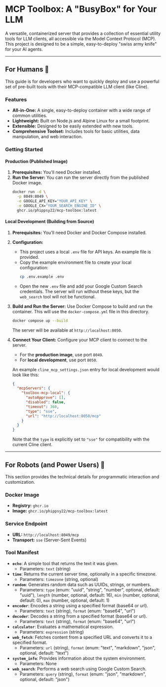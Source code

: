 # MCP Toolbox: A "BusyBox" for Your LLM

A versatile, containerized server that provides a collection of essential utility tools for LLM clients, all accessible via the Model Context Protocol (MCP). This project is designed to be a simple, easy-to-deploy "swiss army knife" for your AI agents.

---

## For Humans 👋

This guide is for developers who want to quickly deploy and use a powerful set of pre-built tools with their MCP-compatible LLM client (like Cline).

### Features

*   **All-in-One:** A single, easy-to-deploy container with a wide range of common utilities.
*   **Lightweight:** Built on Node.js and Alpine Linux for a small footprint.
*   **Extensible:** Designed to be easily extended with new tools.
*   **Comprehensive Toolset:** Includes tools for basic utilities, data manipulation, and web interaction.

### Getting Started

#### Production (Published Image)

1.  **Prerequisites:** You'll need Docker installed.
2.  **Run the Server:** You can run the server directly from the published Docker image.
    ```bash
    docker run -d \
      -p 8049:8049 \
      -e GOOGLE_API_KEY="YOUR_API_KEY" \
      -e GOOGLE_CX="YOUR_SEARCH_ENGINE_ID" \
      ghcr.io/phippsy22/mcp-toolbox:latest
    ```

#### Local Development (Building from Source)

1.  **Prerequisites:** You'll need Docker and Docker Compose installed.
2.  **Configuration:**
    *   This project uses a local `.env` file for API keys. An example file is provided.
    *   Copy the example environment file to create your local configuration:
        ```bash
        cp .env.example .env
        ```
    *   Open the new `.env` file and add your Google Custom Search credentials. The server will run without these keys, but the `web_search` tool will not be functional.
3.  **Build and Run the Server:** Use Docker Compose to build and run the container. This will use the `docker-compose.yml` file in this directory.
    ```bash
    docker compose up --build
    ```
    The server will be available at `http://localhost:8050`.
4.  **Connect Your Client:** Configure your MCP client to connect to the server.
    *   For the **production image**, use port `8049`.
    *   For **local development**, use port `8050`.

    An example `cline_mcp_settings.json` entry for local development would look like this:
    ```json
    {
      "mcpServers": {
        "toolbox-mcp-local": {
          "autoApprove": [],
          "disabled": false,
          "timeout": 360,
          "type": "sse",
          "url": "http://localhost:8050/mcp"
        }
      }
    }
    ```
    Note that the `type` is explicitly set to `"sse"` for compatibility with the current Cline client.

---

## For Robots (and Power Users) 🤖

This section provides the technical details for programmatic interaction and customization.

### Docker Image

*   **Registry:** `ghcr.io`
*   **Image:** `ghcr.io/phippsy22/mcp-toolbox:latest`

### Service Endpoint

*   **URL:** `http://localhost:8049/mcp`
*   **Transport:** `sse` (Server-Sent Events)

### Tool Manifest

*   **`echo`**: A simple tool that returns the text it was given.
    *   Parameters: `text` (string)
*   **`time`**: Returns the current server time, optionally in a specific timezone.
    *   Parameters: `timezone` (string, optional)
*   **`random`**: Generates random data such as UUIDs, strings, or numbers.
    *   Parameters: `type` (enum: "uuid", "string", "number", optional, default: "uuid"), `length` (number, optional, default: 16), `min` (number, optional, default: 0), `max` (number, optional, default: 1)
*   **`encoder`**: Encodes a string using a specified format (base64 or url).
    *   Parameters: `text` (string), `format` (enum: "base64", "url")
*   **`decoder`**: Decodes a string from a specified format (base64 or url).
    *   Parameters: `text` (string), `format` (enum: "base64", "url")
*   **`calculator`**: Evaluates a mathematical expression.
    *   Parameters: `expression` (string)
*   **`web_fetch`**: Fetches content from a specified URL and converts it to a specified format.
    *   Parameters: `url` (string), `format` (enum: "text", "markdown", "json", optional, default: "text")
*   **`system_info`**: Provides information about the system environment.
    *   Parameters: None
*   **`web_search`**: Performs a web search using Google Custom Search.
    *   Parameters: `query` (string), `format` (enum: "json", "markdown", optional, default: "json")
